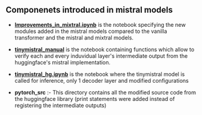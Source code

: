 ## Componenets introduced in mistral models


- **[Improvements_in_mixtral.ipynb](Improvements_in_mixtral.ipynb)** is the notebook specifying the new modules added in the mistral models compared to the vanilla transformer and the mistral and mixtral models.

- **[tinymistral_manual](tinymistral_manual.ipynb)** is the notebook containing functions which allow to verify each and every induvidual layer's intermediate output from the huggingface's mistral implementation.


- **[tinymistral_hg.ipynb](tinymistral_hg.ipynb)** is the notebook where the tinymistral model is called for inference, only 1 decoder layer and modified configurations


- **pytorch_src** :- This directory contains all the modified source code from the huggingface library (print statements were added instead of registering the intermediate outputs)